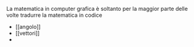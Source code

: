 La matematica in computer grafica è soltanto per la maggior parte delle volte tradurre la matematica in codice

- [[angolo]]
- [[vettori]]
- 